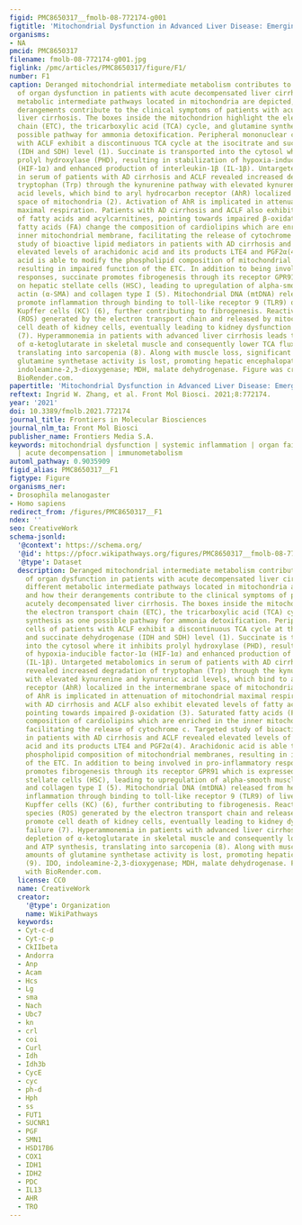 ```yaml
---
figid: PMC8650317__fmolb-08-772174-g001
figtitle: 'Mitochondrial Dysfunction in Advanced Liver Disease: Emerging Concepts'
organisms:
- NA
pmcid: PMC8650317
filename: fmolb-08-772174-g001.jpg
figlink: /pmc/articles/PMC8650317/figure/F1/
number: F1
caption: Deranged mitochondrial intermediate metabolism contributes to development
  of organ dysfunction in patients with acute decompensated liver cirrhosis. The different
  metabolic intermediate pathways located in mitochondria are depicted, and how their
  derangements contribute to the clinical symptoms of patients with acutely decompensated
  liver cirrhosis. The boxes inside the mitochondrion highlight the electron transport
  chain (ETC), the tricarboxylic acid (TCA) cycle, and glutamine synthesis as one
  possible pathway for ammonia detoxification. Peripheral mononuclear cells of patients
  with ACLF exhibit a discontinuous TCA cycle at the isocitrate and succinate dehydrogenase
  (IDH and SDH) level (1). Succinate is transported into the cytosol where it inhibits
  prolyl hydroxylase (PHD), resulting in stabilization of hypoxia-inducible factor-1α
  (HIF-1α) and enhanced production of interleukin-1β (IL-1β). Untargeted metabolomics
  in serum of patients with AD cirrhosis and ACLF revealed increased degradation of
  tryptophan (Trp) through the kynurenine pathway with elevated kynurenine and kynurenic
  acid levels, which bind to aryl hydrocarbon receptor (AhR) localized in the intermembrane
  space of mitochondria (2). Activation of AhR is implicated in attenuation of mitochondrial
  maximal respiration. Patients with AD cirrhosis and ACLF also exhibit elevated levels
  of fatty acids and acylcarnitines, pointing towards impaired β-oxidation (3). Saturated
  fatty acids (FA) change the composition of cardiolipins which are enriched in the
  inner mitochondrial membrane, facilitating the release of cytochrome c. Targeted
  study of bioactive lipid mediators in patients with AD cirrhosis and ACLF revealed
  elevated levels of arachidonic acid and its products LTE4 and PGF2α(4). Arachidonic
  acid is able to modify the phospholipid composition of mitochondrial membranes,
  resulting in impaired function of the ETC. In addition to being involved in pro-inflammatory
  responses, succinate promotes fibrogenesis through its receptor GPR91 which is expressed
  on hepatic stellate cells (HSC), leading to upregulation of alpha-smooth muscle
  actin (α-SMA) and collagen type I (5). Mitochondrial DNA (mtDNA) released from hepatocytes
  promote inflammation through binding to toll-like receptor 9 (TLR9) of liver resident
  Kupffer cells (KC) (6), further contributing to fibrogenesis. Reactive oxygen species
  (ROS) generated by the electron transport chain and released by mitochondria promote
  cell death of kidney cells, eventually leading to kidney dysfunction and failure
  (7). Hyperammonemia in patients with advanced liver cirrhosis leads to depletion
  of α-ketoglutarate in skeletal muscle and consequently lower TCA flux and ATP synthesis,
  translating into sarcopenia (8). Along with muscle loss, significant amounts of
  glutamine synthetase activity is lost, promoting hepatic encephalopathy (9). IDO,
  indoleamine-2,3-dioxygenase; MDH, malate dehydrogenase. Figure was created with
  BioRender.com.
papertitle: 'Mitochondrial Dysfunction in Advanced Liver Disease: Emerging Concepts.'
reftext: Ingrid W. Zhang, et al. Front Mol Biosci. 2021;8:772174.
year: '2021'
doi: 10.3389/fmolb.2021.772174
journal_title: Frontiers in Molecular Biosciences
journal_nlm_ta: Front Mol Biosci
publisher_name: Frontiers Media S.A.
keywords: mitochondrial dysfunction | systemic inflammation | organ failure | cirrhosis
  | acute decompensation | immunometabolism
automl_pathway: 0.9035909
figid_alias: PMC8650317__F1
figtype: Figure
organisms_ner:
- Drosophila melanogaster
- Homo sapiens
redirect_from: /figures/PMC8650317__F1
ndex: ''
seo: CreativeWork
schema-jsonld:
  '@context': https://schema.org/
  '@id': https://pfocr.wikipathways.org/figures/PMC8650317__fmolb-08-772174-g001.html
  '@type': Dataset
  description: Deranged mitochondrial intermediate metabolism contributes to development
    of organ dysfunction in patients with acute decompensated liver cirrhosis. The
    different metabolic intermediate pathways located in mitochondria are depicted,
    and how their derangements contribute to the clinical symptoms of patients with
    acutely decompensated liver cirrhosis. The boxes inside the mitochondrion highlight
    the electron transport chain (ETC), the tricarboxylic acid (TCA) cycle, and glutamine
    synthesis as one possible pathway for ammonia detoxification. Peripheral mononuclear
    cells of patients with ACLF exhibit a discontinuous TCA cycle at the isocitrate
    and succinate dehydrogenase (IDH and SDH) level (1). Succinate is transported
    into the cytosol where it inhibits prolyl hydroxylase (PHD), resulting in stabilization
    of hypoxia-inducible factor-1α (HIF-1α) and enhanced production of interleukin-1β
    (IL-1β). Untargeted metabolomics in serum of patients with AD cirrhosis and ACLF
    revealed increased degradation of tryptophan (Trp) through the kynurenine pathway
    with elevated kynurenine and kynurenic acid levels, which bind to aryl hydrocarbon
    receptor (AhR) localized in the intermembrane space of mitochondria (2). Activation
    of AhR is implicated in attenuation of mitochondrial maximal respiration. Patients
    with AD cirrhosis and ACLF also exhibit elevated levels of fatty acids and acylcarnitines,
    pointing towards impaired β-oxidation (3). Saturated fatty acids (FA) change the
    composition of cardiolipins which are enriched in the inner mitochondrial membrane,
    facilitating the release of cytochrome c. Targeted study of bioactive lipid mediators
    in patients with AD cirrhosis and ACLF revealed elevated levels of arachidonic
    acid and its products LTE4 and PGF2α(4). Arachidonic acid is able to modify the
    phospholipid composition of mitochondrial membranes, resulting in impaired function
    of the ETC. In addition to being involved in pro-inflammatory responses, succinate
    promotes fibrogenesis through its receptor GPR91 which is expressed on hepatic
    stellate cells (HSC), leading to upregulation of alpha-smooth muscle actin (α-SMA)
    and collagen type I (5). Mitochondrial DNA (mtDNA) released from hepatocytes promote
    inflammation through binding to toll-like receptor 9 (TLR9) of liver resident
    Kupffer cells (KC) (6), further contributing to fibrogenesis. Reactive oxygen
    species (ROS) generated by the electron transport chain and released by mitochondria
    promote cell death of kidney cells, eventually leading to kidney dysfunction and
    failure (7). Hyperammonemia in patients with advanced liver cirrhosis leads to
    depletion of α-ketoglutarate in skeletal muscle and consequently lower TCA flux
    and ATP synthesis, translating into sarcopenia (8). Along with muscle loss, significant
    amounts of glutamine synthetase activity is lost, promoting hepatic encephalopathy
    (9). IDO, indoleamine-2,3-dioxygenase; MDH, malate dehydrogenase. Figure was created
    with BioRender.com.
  license: CC0
  name: CreativeWork
  creator:
    '@type': Organization
    name: WikiPathways
  keywords:
  - Cyt-c-d
  - Cyt-c-p
  - CkIIbeta
  - Andorra
  - Anp
  - Acam
  - Hcs
  - Lg
  - sma
  - Nach
  - Ubc7
  - kn
  - crl
  - coi
  - Curl
  - Idh
  - Idh3b
  - CycE
  - cyc
  - ph-d
  - Hph
  - ss
  - FUT1
  - SUCNR1
  - PGF
  - SMN1
  - HSD17B6
  - COX1
  - IDH1
  - IDH2
  - PDC
  - IL13
  - AHR
  - TRO
---
```

